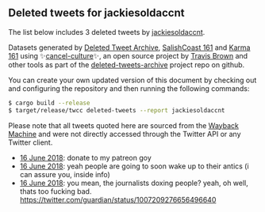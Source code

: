 ## Deleted tweets for jackiesoldaccnt

The list below includes 3 deleted tweets by
[jackiesoldaccnt](https://twitter.com/jackiesoldaccnt).



Datasets generated by [Deleted Tweet Archive](https://twitter.com/deletedtweet161), 
[SalishCoast 161](https://twitter.com/SalishCoastA) and [Karma 161](https://twitter.com/KarmaOneSixOne) 
using ✨[cancel-culture](https://github.com/travisbrown/cancel-culture)✨, an open source project by 
[Travis Brown](https://twitter.com/travisbrown) and other tools as part of the 
[deleted-tweets-archive](https://github.com/salcoast/deleted-tweets-archive/) project repo on github.

You can create your own updated version of this document by checking out and configuring the
repository and then running the following commands:

```bash
$ cargo build --release
$ target/release/twcc deleted-tweets --report jackiesoldaccnt
```

Please note that all tweets quoted here are sourced from the
[Wayback Machine](https://web.archive.org) and were not directly accessed through the Twitter API or
any Twitter client.

* [16 June 2018](https://web.archive.org/web/20180616145618/https://twitter.com/JackiesOldAccnt/status/1007810823840989184): donate to my patreon goy
* [16 June 2018](https://web.archive.org/web/20180616145618/https://twitter.com/JackiesOldAccnt/status/1007810823840989184): yeah people are going to soon wake up to their antics (i can assure you, inside info)
* [16 June 2018](https://web.archive.org/web/20180616145618/https://twitter.com/JackiesOldAccnt/status/1007810823840989184): you mean, the journalists doxing people? yeah, oh well, thats too fucking bad. https://twitter.com/guardian/status/1007209276656496640
